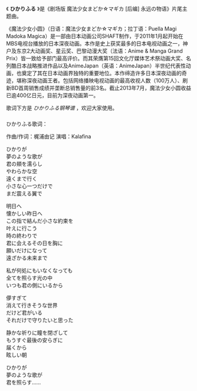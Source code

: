 

《 **ひかりふる** 》是《剧场版 魔法少女まどか☆マギカ [后编] 永远の物语》片尾主题曲。

  

《魔法少女小圆》（日语：魔法少女まどか☆マギカ；拉丁语：Puella Magi Madoka
Magica）是一部由日本动画公司SHAFT制作，于2011年1月起开始在MBS电视台播放的日本深夜动画。本作是史上获奖最多的日本电视动画之一，神户及东京2大动画奖、星云奖、巴黎动漫大奖（法语：Anime
& Manga Grand
Prix）皆一致给予部门最高评价。而其荣膺第15回文化厅媒体艺术祭动画大奖、名列酷日本战略推进作品以及AnimeJapan（英语：AnimeJapan）半世纪代表性动画，也奠定了其在日本动画界独特的重要地位。本作缔造许多日本深夜动画的奇迹，堪称深夜动画王者。包括网络播映电视动画的最高收视人数（100万人）、刷新BD首周销售成绩并垄断总销售量的前3名。截止2013年7月，魔法少女小圆收益已逾400亿日元，目前为深夜动画第一。

  

歌词下方是 _ひかりふる钢琴谱_ ，欢迎大家使用。

###  
ひかりふる歌词：

作曲/作词：梶浦由记 演唱：Kalafina  
  
  
ひかりが  
夢のような歌が  
君の頬を濡らし  
やわらかな空  
遠くまで行く  
小さな心一つだけで  
まだ震える翼で

明日へ  
懐かしい昨日へ  
この指で結んだ小さな約束を  
叶えに行こう  
時の終わりで  
君に会えるその日を胸に  
願いだけになって  
遠ざかる未来まで

私が何処にもいなくなっても  
全てを照らす光の中  
いつも君の側にいるから

儚すぎて  
消えて行きそうな世界  
だけど君がいる  
それだけで守りたいと思った

静かな祈りに瞳を閉ざして  
もうすぐ最後の安らぎに  
届くから  
眩しい朝

ひかりが  
夢のような歌が  
君を照らす……

  
  

